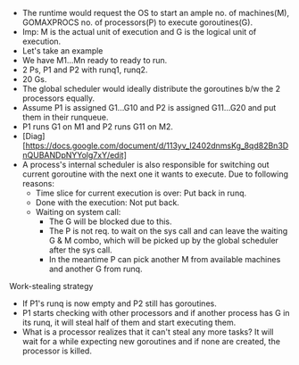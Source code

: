 * The runtime would request the OS to start an ample no. of machines(M), GOMAXPROCS no. of processors(P) to execute goroutines(G).
* Imp: M is the actual unit of execution and G is the logical unit of execution.
* Let's take an example
* We have M1...Mn ready to ready to run.
* 2 Ps, P1 and P2 with runq1, runq2.
* 20 Gs.
* The global scheduler would ideally distribute the goroutines b/w the 2 processors equally.
* Assume P1 is assigned G1...G10 and P2 is assigned G11...G20 and put them in their runqueue.
* P1 runs G1 on M1 and P2 runs G11 on M2.
* [Diag] [https://docs.google.com/document/d/113yv_I2402dnmsKg_8qd82Bn3DnQUBANDpNYYolg7xY/edit]
* A process's internal scheduler is also responsible for switching out current goroutine with the next one it wants to execute. Due to following reasons:
    * Time slice for current execution is over: Put back in runq.
    * Done with the execution: Not put back.
    * Waiting on system call: 
        * The G will be blocked due to this.
        * The P is not req. to wait on the sys call and can leave the waiting G & M combo, which will be picked up by the global scheduler after the sys call. 
        * In the meantime P can pick another M from available machines and another G from runq.

Work-stealing strategy
* If P1's runq is now empty and P2 still has goroutines.
* P1 starts checking with other processors and if another process has G in its runq, it will steal half of them and start executing them.
* What is a processor realizes that it can't steal any more tasks?
    It will wait for a while expecting new goroutines and if none are created, the processor is killed.